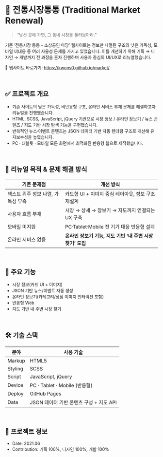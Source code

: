 # 🛒 전통시장통통 (Traditional Market Renewal)
> “낯선 곳에 가면, 그 동네 시장을 둘러보아라.”

기존 ‘전통시장 통통 - 소상공인 마당’ 웹사이트는 정보만 나열된 구조와 낮은 가독성, 모바일 비대응 등 여러 사용성 문제를 가지고 있었습니다.
이를 개선하기 위해 기획 → 디자인 → 개발까지 전 과정을 혼자 진행하며 사용자 중심의 UI/UX로 리뉴얼했습니다.

🔗 웹사이트 바로가기: https://kwons0.github.io/market/

<br/>

## ✅ 프로젝트 개요
- 기존 사이트의 낮은 가독성, 비반응형 구조, 온라인 서비스 부재 문제를 해결하고자 리뉴얼을 진행했습니다.
- HTML, SCSS, JavaScript, jQuery 기반으로 시장 정보 / 온라인 장보기 / 뉴스 콘텐츠 / 지도 기반 시장 탐색 기능을 구현했습니다.
- 반복적인 뉴스·이벤트 콘텐츠는 JSON 데이터 기반 자동 렌더링 구조로 개선해 유지보수성을 높였습니다.
- PC · 태블릿 · 모바일 모든 화면에서 최적화된 반응형 웹으로 제작했습니다.

<br/>

## 🎯 리뉴얼 목적 & 문제 해결 방식
| 기존 문제점               | 개선 방식                                 |
| -------------------- | ------------------------------------- |
| 텍스트 위주 정보 나열, 가독성 부족 | 카드형 UI + 이미지 중심 레이아웃, 정보 구조 재설계       |
| 사용자 흐름 부재            | 시장 → 상세 → 장보기 → 지도까지 연결되는 UX 구축       |
| 모바일 미지원              | PC·Tablet·Mobile 전 기기 대응 반응형 설계       |
| 온라인 서비스 없음           | **온라인 장보기 기능, 지도 기반 ‘내 주변 시장 찾기’ 도입** |

<br/>

## 📌 주요 기능
- 시장 정보(카드 UI + 이미지)
- JSON 기반 뉴스/이벤트 자동 생성
- 온라인 장보기(카테고리/상점 이미지 인터랙션 포함)
- 반응형 Web
- 지도 기반 내 주변 시장 찾기

<br/>

## 🛠 기술 스택
| 분야      | 사용 기술                       |
| ------- | --------------------------- |
| Markup  | HTML5                       |
| Styling | SCSS                        |
| Script  | JavaScript, jQuery          |
| Device  | PC · Tablet · Mobile (반응형)  |
| Deploy  | GitHub Pages                |
| Data    | JSON 데이터 기반 콘텐츠 구성 + 지도 API |

<br/>

## 📅 프로젝트 정보
- Date: 2021.06
- Contribution: 기획 100%, 디자인 100%, 개발 100%
